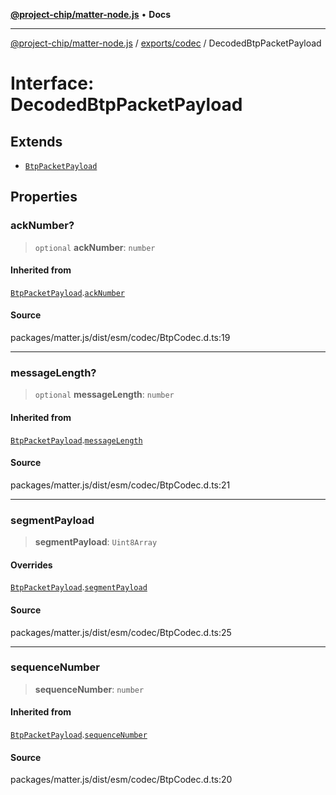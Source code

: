 [**@project-chip/matter-node.js**](../../../README.md) • **Docs**

***

[@project-chip/matter-node.js](../../../modules.md) / [exports/codec](../README.md) / DecodedBtpPacketPayload

# Interface: DecodedBtpPacketPayload

## Extends

- [`BtpPacketPayload`](BtpPacketPayload.md)

## Properties

### ackNumber?

> `optional` **ackNumber**: `number`

#### Inherited from

[`BtpPacketPayload`](BtpPacketPayload.md).[`ackNumber`](BtpPacketPayload.md#acknumber)

#### Source

packages/matter.js/dist/esm/codec/BtpCodec.d.ts:19

***

### messageLength?

> `optional` **messageLength**: `number`

#### Inherited from

[`BtpPacketPayload`](BtpPacketPayload.md).[`messageLength`](BtpPacketPayload.md#messagelength)

#### Source

packages/matter.js/dist/esm/codec/BtpCodec.d.ts:21

***

### segmentPayload

> **segmentPayload**: `Uint8Array`

#### Overrides

[`BtpPacketPayload`](BtpPacketPayload.md).[`segmentPayload`](BtpPacketPayload.md#segmentpayload)

#### Source

packages/matter.js/dist/esm/codec/BtpCodec.d.ts:25

***

### sequenceNumber

> **sequenceNumber**: `number`

#### Inherited from

[`BtpPacketPayload`](BtpPacketPayload.md).[`sequenceNumber`](BtpPacketPayload.md#sequencenumber)

#### Source

packages/matter.js/dist/esm/codec/BtpCodec.d.ts:20
